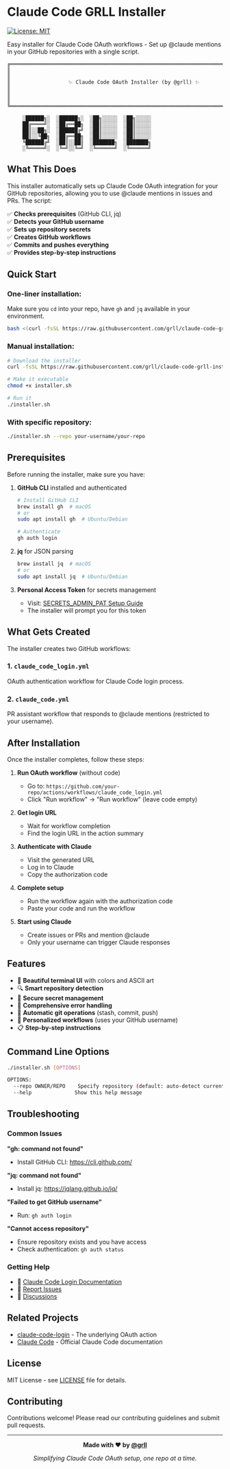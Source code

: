 # Claude Code GRLL Installer

[![License: MIT](https://img.shields.io/badge/License-MIT-yellow.svg)](https://opensource.org/licenses/MIT)

Easy installer for Claude Code OAuth workflows - Set up @claude mentions in your GitHub repositories with a single script.

```
╔══════════════════════════════════════════════════════════════════════════╗
║                                                                          ║
║                   ✨ Claude Code OAuth Installer (by @grll) ✨          ║
║                                                                          ║
╚══════════════════════════════════════════════════════════════════════════╝

     ░██████╗░  ░██████╗░  ░██╗░░░░░  ░██╗░░░░░
     ██╔════╝░  ░██╔══██╗  ░██║░░░░░  ░██║░░░░░
     ██║░░██╗░  ░██████╔╝  ░██║░░░░░  ░██║░░░░░
     ██║░░╚██╗  ░██╔══██╗  ░██║░░░░░  ░██║░░░░░
     ╚██████╔╝  ░██║░░██║  ░███████╗  ░███████╗
     ░╚═════╝░  ░╚═╝░░╚═╝  ░╚══════╝  ░╚══════╝
```

## What This Does

This installer automatically sets up Claude Code OAuth integration for your GitHub repositories, allowing you to use @claude mentions in issues and PRs. The script:

✅ **Checks prerequisites** (GitHub CLI, jq)  
✅ **Detects your GitHub username**  
✅ **Sets up repository secrets**  
✅ **Creates GitHub workflows**  
✅ **Commits and pushes everything**  
✅ **Provides step-by-step instructions**  

## Quick Start

### One-liner installation:

Make sure you `cd` into your repo, have `gh` and `jq` available in your environment.

```bash
bash <(curl -fsSL https://raw.githubusercontent.com/grll/claude-code-grll-installer/main/installer.sh)
```

### Manual installation:

```bash
# Download the installer
curl -fsSL https://raw.githubusercontent.com/grll/claude-code-grll-installer/main/installer.sh -o installer.sh

# Make it executable
chmod +x installer.sh

# Run it
./installer.sh
```

### With specific repository:

```bash
./installer.sh --repo your-username/your-repo
```

## Prerequisites

Before running the installer, make sure you have:

1. **GitHub CLI** installed and authenticated
   ```bash
   # Install GitHub CLI
   brew install gh  # macOS
   # or
   sudo apt install gh  # Ubuntu/Debian
   
   # Authenticate
   gh auth login
   ```

2. **jq** for JSON parsing
   ```bash
   brew install jq  # macOS
   # or
   sudo apt install jq  # Ubuntu/Debian
   ```

3. **Personal Access Token** for secrets management
   - Visit: [SECRETS_ADMIN_PAT Setup Guide](https://github.com/grll/claude-code-login?tab=readme-ov-file#prerequisites-setting-up-secrets_admin_pat)
   - The installer will prompt you for this token

## What Gets Created

The installer creates two GitHub workflows:

### 1. `claude_code_login.yml`
OAuth authentication workflow for Claude Code login process.

### 2. `claude_code.yml`
PR assistant workflow that responds to @claude mentions (restricted to your username).

## After Installation

Once the installer completes, follow these steps:

1. **Run OAuth workflow** (without code)
   - Go to: `https://github.com/your-repo/actions/workflows/claude_code_login.yml`
   - Click "Run workflow" → "Run workflow" (leave code empty)

2. **Get login URL**
   - Wait for workflow completion
   - Find the login URL in the action summary

3. **Authenticate with Claude**
   - Visit the generated URL
   - Log in to Claude
   - Copy the authorization code

4. **Complete setup**
   - Run the workflow again with the authorization code
   - Paste your code and run the workflow

5. **Start using Claude**
   - Create issues or PRs and mention @claude
   - Only your username can trigger Claude responses

## Features

- 🎨 **Beautiful terminal UI** with colors and ASCII art
- 🔍 **Smart repository detection** 
- 🔐 **Secure secret management**
- 📝 **Comprehensive error handling**
- 🚀 **Automatic git operations** (stash, commit, push)
- 🎯 **Personalized workflows** (uses your GitHub username)
- 📋 **Step-by-step instructions**

## Command Line Options

```bash
./installer.sh [OPTIONS]

OPTIONS:
  --repo OWNER/REPO    Specify repository (default: auto-detect current repo)
  --help              Show this help message
```

## Troubleshooting

### Common Issues

**"gh: command not found"**
- Install GitHub CLI: https://cli.github.com/

**"jq: command not found"**
- Install jq: https://jqlang.github.io/jq/

**"Failed to get GitHub username"**
- Run: `gh auth login`

**"Cannot access repository"**
- Ensure repository exists and you have access
- Check authentication: `gh auth status`

### Getting Help

- 📖 [Claude Code Login Documentation](https://github.com/grll/claude-code-login)
- 🐛 [Report Issues](https://github.com/grll/claude-code-grll-installer/issues)
- 💬 [Discussions](https://github.com/grll/claude-code-grll-installer/discussions)

## Related Projects

- [claude-code-login](https://github.com/grll/claude-code-login) - The underlying OAuth action
- [Claude Code](https://docs.anthropic.com/en/docs/claude-code) - Official Claude Code documentation

## License

MIT License - see [LICENSE](LICENSE) file for details.

## Contributing

Contributions welcome! Please read our contributing guidelines and submit pull requests.

---

<div align="center">

**Made with ❤️ by [@grll](https://github.com/grll)**

*Simplifying Claude Code OAuth setup, one repo at a time.*

</div>